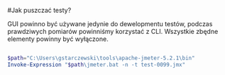 #Jak puszczać testy?

GUI powinno być używane jedynie do dewelopmentu testów, podczas prawdziwych pomiarów powinniśmy korzystać z CLI. Wszystkie zbędne elementy powinny być wyłączone.


```powershell

$path="C:\Users\gstarczewski\tools\apache-jmeter-5.2.1\bin"
Invoke-Expression "$path\jmeter.bat -n -t test-0099.jmx"

```